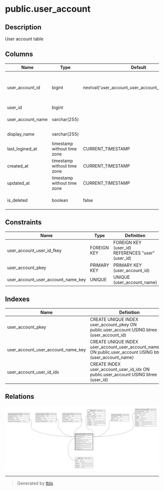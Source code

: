 # public.user_account

## Description

User account table

## Columns

| Name              | Type                        | Default                                               | Nullable | Children                                                                                                                                                                                                                                                                                                    | Parents                       | Comment           |
| ----------------- | --------------------------- | ----------------------------------------------------- | -------- | ----------------------------------------------------------------------------------------------------------------------------------------------------------------------------------------------------------------------------------------------------------------------------------------------------------- | ----------------------------- | ----------------- |
| user_account_id   | bigint                      | nextval('user_account_user_account_id_seq'::regclass) | false    | [public.organization_member](public.organization_member.md) [public.workspace_member](public.workspace_member.md) [public.project_member](public.project_member.md) [public.task](public.task.md) [public.task_member](public.task_member.md) [public.user_account_profile](public.user_account_profile.md) |                               | User account ID   |
| user_id           | bigint                      |                                                       | false    |                                                                                                                                                                                                                                                                                                             | [public.user](public.user.md) | User ID           |
| user_account_name | varchar(255)                |                                                       | false    |                                                                                                                                                                                                                                                                                                             |                               | User account name |
| display_name      | varchar(255)                |                                                       | false    |                                                                                                                                                                                                                                                                                                             |                               | Display name      |
| last_logined_at   | timestamp without time zone | CURRENT_TIMESTAMP                                     | false    |                                                                                                                                                                                                                                                                                                             |                               |                   |
| created_at        | timestamp without time zone | CURRENT_TIMESTAMP                                     | false    |                                                                                                                                                                                                                                                                                                             |                               | Create date       |
| updated_at        | timestamp without time zone | CURRENT_TIMESTAMP                                     | false    |                                                                                                                                                                                                                                                                                                             |                               | Update date       |
| is_deleted        | boolean                     | false                                                 | false    |                                                                                                                                                                                                                                                                                                             |                               | Soft delete flag  |

## Constraints

| Name                               | Type        | Definition                                       |
| ---------------------------------- | ----------- | ------------------------------------------------ |
| user_account_user_id_fkey          | FOREIGN KEY | FOREIGN KEY (user_id) REFERENCES "user"(user_id) |
| user_account_pkey                  | PRIMARY KEY | PRIMARY KEY (user_account_id)                    |
| user_account_user_account_name_key | UNIQUE      | UNIQUE (user_account_name)                       |

## Indexes

| Name                               | Definition                                                                                                    |
| ---------------------------------- | ------------------------------------------------------------------------------------------------------------- |
| user_account_pkey                  | CREATE UNIQUE INDEX user_account_pkey ON public.user_account USING btree (user_account_id)                    |
| user_account_user_account_name_key | CREATE UNIQUE INDEX user_account_user_account_name_key ON public.user_account USING btree (user_account_name) |
| user_account_user_id_idx           | CREATE INDEX user_account_user_id_idx ON public.user_account USING btree (user_id)                            |

## Relations

![er](public.user_account.svg)

---

> Generated by [tbls](https://github.com/k1LoW/tbls)
